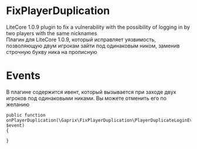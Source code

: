 # FixPlayerDuplication
LiteCore 1.0.9 plugin to fix a vulnerability with the possibility of logging in by two players with the same nicknames
<br>
Плагин для LiteCore 1.0.9, который исправляет уязвимость, позволяющую двум игрокам зайти под одинаковым ником, заменив строчную букву ника на прописную

# Events
В плагине содержится ивент, который вызывается при заходе двух игроков под одинаковыми никами. Вы можете отменить его по желанию
```
public function onPlayerDuplication(\Gaprix\FixPlayerDuplication\PlayerDuplicateLoginEvent $event)
{

}
```
